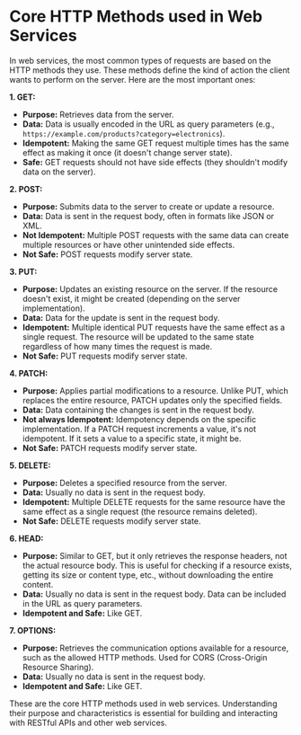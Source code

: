 # Core HTTP Methods used in Web Services

In web services, the most common types of requests are based on the HTTP methods they use.  These methods define the kind of action the client wants to perform on the server. Here are the most important ones:

**1. GET:**

* **Purpose:** Retrieves data from the server.
* **Data:** Data is usually encoded in the URL as query parameters (e.g., `https://example.com/products?category=electronics`).
* **Idempotent:**  Making the same GET request multiple times has the same effect as making it once (it doesn't change server state).
* **Safe:** GET requests should not have side effects (they shouldn't modify data on the server).

**2. POST:**

* **Purpose:** Submits data to the server to create or update a resource.
* **Data:** Data is sent in the request body, often in formats like JSON or XML.
* **Not Idempotent:**  Multiple POST requests with the same data can create multiple resources or have other unintended side effects.
* **Not Safe:** POST requests modify server state.

**3. PUT:**

* **Purpose:**  Updates an existing resource on the server.  If the resource doesn't exist, it might be created (depending on the server implementation).
* **Data:** Data for the update is sent in the request body.
* **Idempotent:**  Multiple identical PUT requests have the same effect as a single request.  The resource will be updated to the same state regardless of how many times the request is made.
* **Not Safe:** PUT requests modify server state.

**4. PATCH:**

* **Purpose:**  Applies partial modifications to a resource.  Unlike PUT, which replaces the entire resource, PATCH updates only the specified fields.
* **Data:** Data containing the changes is sent in the request body.
* **Not always Idempotent:**  Idempotency depends on the specific implementation.  If a PATCH request increments a value, it's not idempotent. If it sets a value to a specific state, it might be.
* **Not Safe:** PATCH requests modify server state.

**5. DELETE:**

* **Purpose:** Deletes a specified resource from the server.
* **Data:**  Usually no data is sent in the request body.
* **Idempotent:**  Multiple DELETE requests for the same resource have the same effect as a single request (the resource remains deleted).
* **Not Safe:** DELETE requests modify server state.

**6. HEAD:**

* **Purpose:** Similar to GET, but it only retrieves the response headers, not the actual resource body. This is useful for checking if a resource exists, getting its size or content type, etc., without downloading the entire content.
* **Data:**  Usually no data is sent in the request body. Data can be included in the URL as query parameters.
* **Idempotent and Safe:**  Like GET.

**7. OPTIONS:**

* **Purpose:** Retrieves the communication options available for a resource, such as the allowed HTTP methods.  Used for CORS (Cross-Origin Resource Sharing).
* **Data:**  Usually no data is sent in the request body.
* **Idempotent and Safe:**  Like GET.



These are the core HTTP methods used in web services. Understanding their purpose and characteristics is essential for building and interacting with RESTful APIs and other web services.
